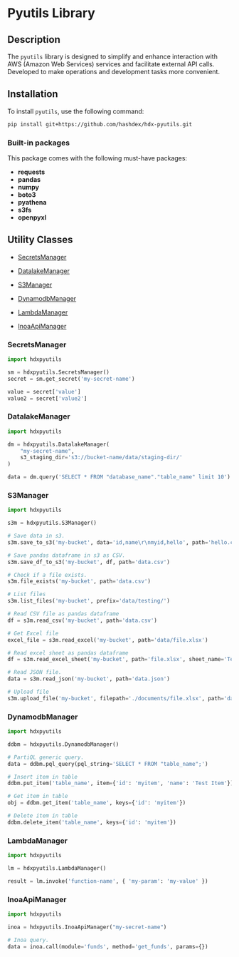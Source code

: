 # Pyutils Library

## Description

The `pyutils` library is designed to simplify and enhance interaction with AWS (Amazon Web Services) services and facilitate external API calls. Developed to make operations and development tasks more convenient.

## Installation

To install `pyutils`, use the following command:

```bash
pip install git+https://github.com/hashdex/hdx-pyutils.git
```

### Built-in packages
This package comes with the following must-have packages:

* **requests**
* **pandas**
* **numpy**
* **boto3**
* **pyathena**
* **s3fs**
* **openpyxl**

## Utility Classes

- [SecretsManager](#secretsmanager)
  
- [DatalakeManager](#datalakemanager)

- [S3Manager](#s3manager)

- [DynamodbManager](#dynamodbmanager)

- [LambdaManager](#lambdamanager)
  
- [InoaApiManager](#inoaapimanager)

### SecretsManager

```python
import hdxpyutils

sm = hdxpyutils.SecretsManager()
secret = sm.get_secret('my-secret-name')

value = secret['value']
value2 = secret['value2']
```

### DatalakeManager

```python
import hdxpyutils

dm = hdxpyutils.DatalakeManager(
    "my-secret-name",
    s3_staging_dir='s3://bucket-name/data/staging-dir/'
)

data = dm.query('SELECT * FROM "database_name"."table_name" limit 10')
```

### S3Manager

```python
import hdxpyutils

s3m = hdxpyutils.S3Manager()

# Save data in s3.
s3m.save_to_s3('my-bucket', data='id,name\r\nmyid,hello', path='hello.csv') 

# Save pandas dataframe in s3 as CSV.
s3m.save_df_to_s3('my-bucket', df, path='data.csv')

# Check if a file exists.
s3m.file_exists('my-bucket', path='data.csv')

# List files
s3m.list_files('my-bucket', prefix='data/testing/')

# Read CSV file as pandas dataframe
df = s3m.read_csv('my-bucket', path='data.csv')

# Get Excel file
excel_file = s3m.read_excel('my-bucket', path='data/file.xlsx')

# Read excel sheet as pandas dataframe
df = s3m.read_excel_sheet('my-bucket', path='file.xlsx', sheet_name='Test', skip_header=5, usecols='A:F')

# Read JSON file.
data = s3m.read_json('my-bucket', path='data.json')

# Upload file
s3m.upload_file('my-bucket', filepath='./documents/file.xlsx', path='data/target/file.xlsx')
```

### DynamodbManager

```python
import hdxpyutils

ddbm = hdxpyutils.DynamodbManager()

# PartiQL generic query.
data = ddbm.pql_query(pql_string='SELECT * FROM "table_name";')

# Insert item in table
ddbm.put_item('table_name', item={'id': 'myitem', 'name': 'Test Item'})

# Get item in table
obj = ddbm.get_item('table_name', keys={'id': 'myitem'})

# Delete item in table
ddbm.delete_item('table_name', keys={'id': 'myitem'})
```

### LambdaManager
```python
import hdxpyutils

lm = hdxpyutils.LambdaManager()

result = lm.invoke('function-name', { 'my-param': 'my-value' })
```

### InoaApiManager

```python
import hdxpyutils

inoa = hdxpyutils.InoaApiManager("my-secret-name")

# Inoa query.
data = inoa.call(module='funds', method='get_funds', params={})
```
